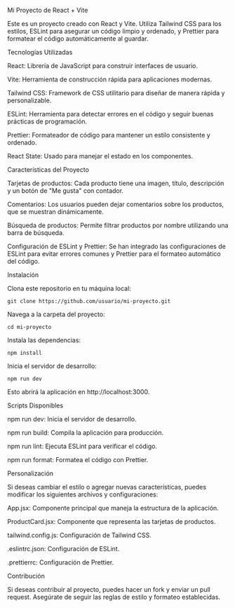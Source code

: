 Mi Proyecto de React + Vite

Este es un proyecto creado con React y Vite. Utiliza Tailwind CSS para los estilos, ESLint para asegurar un código limpio y ordenado, y Prettier para formatear el código automáticamente al guardar.

Tecnologías Utilizadas

React: Librería de JavaScript para construir interfaces de usuario.

Vite: Herramienta de construcción rápida para aplicaciones modernas.

Tailwind CSS: Framework de CSS utilitario para diseñar de manera rápida y personalizable.

ESLint: Herramienta para detectar errores en el código y seguir buenas prácticas de programación.

Prettier: Formateador de código para mantener un estilo consistente y ordenado.

React State: Usado para manejar el estado en los componentes.

Características del Proyecto

Tarjetas de productos: Cada producto tiene una imagen, título, descripción y un botón de "Me gusta" con contador.

Comentarios: Los usuarios pueden dejar comentarios sobre los productos, que se muestran dinámicamente.

Búsqueda de productos: Permite filtrar productos por nombre utilizando una barra de búsqueda.

Configuración de ESLint y Prettier: Se han integrado las configuraciones de ESLint para evitar errores comunes y Prettier para el formateo automático del código.

Instalación

Clona este repositorio en tu máquina local:

    git clone https://github.com/usuario/mi-proyecto.git

Navega a la carpeta del proyecto:

    cd mi-proyecto

Instala las dependencias:

    npm install
Inicia el servidor de desarrollo:

    npm run dev
Esto abrirá la aplicación en http://localhost:3000.

Scripts Disponibles

npm run dev: Inicia el servidor de desarrollo.

npm run build: Compila la aplicación para producción.

npm run lint: Ejecuta ESLint para verificar el código.

npm run format: Formatea el código con Prettier.

Personalización

Si deseas cambiar el estilo o agregar nuevas características, puedes modificar los siguientes archivos y configuraciones:

App.jsx: Componente principal que maneja la estructura de la aplicación.

ProductCard.jsx: Componente que representa las tarjetas de productos.

tailwind.config.js: Configuración de Tailwind CSS.

.eslintrc.json: Configuración de ESLint.

.prettierrc: Configuración de Prettier.

Contribución

Si deseas contribuir al proyecto, puedes hacer un fork y enviar un pull request. Asegúrate de seguir las reglas de estilo y formateo establecidas.
